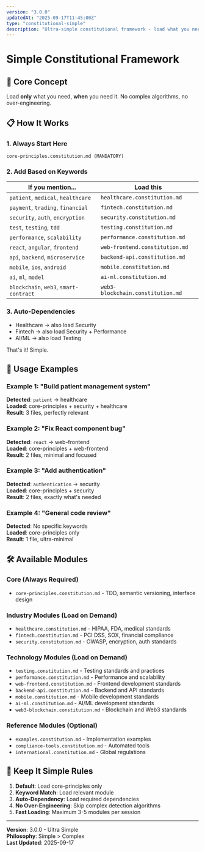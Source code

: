 ```yaml
---
version: "3.0.0"
updatedAt: "2025-09-17T11:45:00Z"
type: "constitutional-simple"
description: "Ultra-simple constitutional framework - load what you need, when you need it"
---
```


# Simple Constitutional Framework

## 🎯 **Core Concept**
Load **only** what you need, **when** you need it. No complex algorithms, no over-engineering.

## 📋 **How It Works**

### **1. Always Start Here**
```
core-principles.constitution.md (MANDATORY)
```

### **2. Add Based on Keywords**
| If you mention... | Load this |
|-------------------|-----------|
| `patient`, `medical`, `healthcare` | `healthcare.constitution.md` |
| `payment`, `trading`, `financial` | `fintech.constitution.md` |
| `security`, `auth`, `encryption` | `security.constitution.md` |
| `test`, `testing`, `tdd` | `testing.constitution.md` |
| `performance`, `scalability` | `performance.constitution.md` |
| `react`, `angular`, `frontend` | `web-frontend.constitution.md` |
| `api`, `backend`, `microservice` | `backend-api.constitution.md` |
| `mobile`, `ios`, `android` | `mobile.constitution.md` |
| `ai`, `ml`, `model` | `ai-ml.constitution.md` |
| `blockchain`, `web3`, `smart-contract` | `web3-blockchain.constitution.md` |

### **3. Auto-Dependencies**
- Healthcare → also load Security
- Fintech → also load Security + Performance  
- AI/ML → also load Testing

That's it! Simple.

## 🚀 **Usage Examples**

### Example 1: "Build patient management system"
**Detected**: `patient` → healthcare  
**Loaded**: core-principles + security + healthcare  
**Result**: 3 files, perfectly relevant

### Example 2: "Fix React component bug"  
**Detected**: `react` → web-frontend  
**Loaded**: core-principles + web-frontend  
**Result**: 2 files, minimal and focused

### Example 3: "Add authentication"
**Detected**: `authentication` → security  
**Loaded**: core-principles + security  
**Result**: 2 files, exactly what's needed

### Example 4: "General code review"
**Detected**: No specific keywords  
**Loaded**: core-principles only  
**Result**: 1 file, ultra-minimal

## 🛠️ **Available Modules**

### **Core (Always Required)**
- `core-principles.constitution.md` - TDD, semantic versioning, interface design

### **Industry Modules (Load on Demand)**
- `healthcare.constitution.md` - HIPAA, FDA, medical standards
- `fintech.constitution.md` - PCI DSS, SOX, financial compliance
- `security.constitution.md` - OWASP, encryption, auth standards

### **Technology Modules (Load on Demand)**
- `testing.constitution.md` - Testing standards and practices
- `performance.constitution.md` - Performance and scalability
- `web-frontend.constitution.md` - Frontend development standards
- `backend-api.constitution.md` - Backend and API standards
- `mobile.constitution.md` - Mobile development standards
- `ai-ml.constitution.md` - AI/ML development standards
- `web3-blockchain.constitution.md` - Blockchain and Web3 standards

### **Reference Modules (Optional)**
- `examples.constitution.md` - Implementation examples
- `compliance-tools.constitution.md` - Automated tools
- `international.constitution.md` - Global regulations

## 🎯 **Keep It Simple Rules**

1. **Default**: Load core-principles only
2. **Keyword Match**: Load relevant module
3. **Auto-Dependency**: Load required dependencies
4. **No Over-Engineering**: Skip complex detection algorithms
5. **Fast Loading**: Maximum 3-5 modules per session

---

**Version**: 3.0.0 - Ultra Simple  
**Philosophy**: Simple > Complex  
**Last Updated**: 2025-09-17